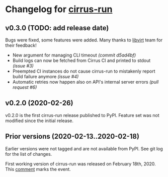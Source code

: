 # Changelog for [cirrus-run]

## v0.3.0 (TODO: add release date)

Bugs were fixed, some features were added. Many thanks to [libvirt] team for
their feedback!

- New argument for managing CLI timeout
  *(commit d5ad4bf)*
- Build logs can now be fetched from Cirrus CI and printed to stdout
  *(issue #3)*
- Preempted CI instances do not cause cirrus-run to mistakenly report build
  failure anymore
  *(issue #4)*
- Automatic retries now happen also on API's internal server errors
  *(pull request #6)*

[libvirt]: https://gitlab.com/libvirt/libvirt


## v0.2.0 (2020-02-26)

v0.2.0 is the first cirrus-run release published to PyPI.
Feature set was not modified since the initial release.


## Prior versions (2020-02-13..2020-02-18)

Earlier versions were not tagged and are not available from PyPI. See git
log for the list of changes.

First working version of cirrus-run was released on February 18th, 2020. This
[comment](https://github.com/cirruslabs/cirrus-ci-docs/issues/10#issuecomment-587532447)
marks the event.


[cirrus-run]: https://github.com/sio/cirrus-run
